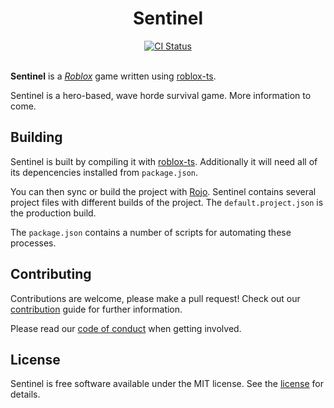 <div align="center">
	<h1>Sentinel</h1>
</div>
<div align="center">
	<a href="https://github.com/LastTalon/sentinel/actions/workflows/ci.yaml">
		<img src="https://github.com/LastTalon/sentinel/actions/workflows/ci.yaml/badge.svg" alt="CI Status">
	</a>
</div>
<br>

**Sentinel** is a _[Roblox]_ game written using [roblox-ts].

Sentinel is a hero-based, wave horde survival game. More information to come.

[roblox]: https://www.roblox.com/

## Building

Sentinel is built by compiling it with [roblox-ts]. Additionally it will need
all of its depencencies installed from `package.json`.

You can then sync or build the project with [Rojo]. Sentinel contains several
project files with different builds of the project. The `default.project.json`
is the production build.

The `package.json` contains a number of scripts for automating these processes.

[roblox-ts]: https://roblox-ts.com/
[rojo]: https://rojo.space/

## Contributing

Contributions are welcome, please make a pull request! Check out our
[contribution] guide for further information.

Please read our [code of conduct] when getting involved.

[contribution]: CONTRIBUTING.md
[code of conduct]: CODE_OF_CONDUCT.md

## License

Sentinel is free software available under the MIT license. See the [license] for
details.

[license]: LICENSE.md
